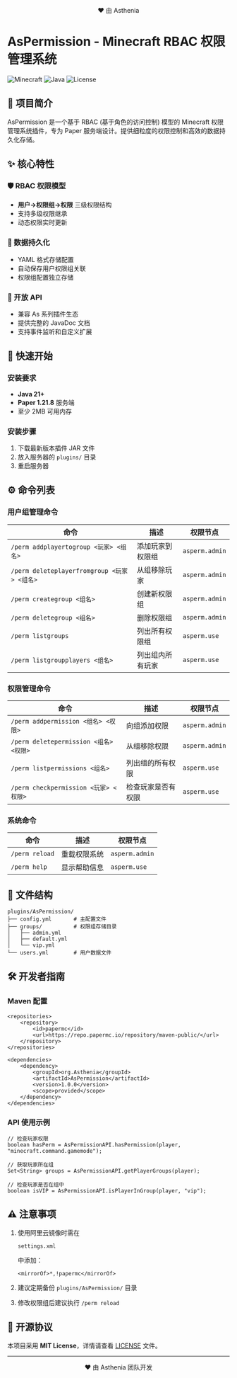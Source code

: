 <p align="center"> ❤️ 由 Asthenia  </p>

# AsPermission - Minecraft RBAC 权限管理系统

![Minecraft](https://img.shields.io/badge/Minecraft-1.21.8-green)
![Java](https://img.shields.io/badge/Java-21-blue)
![License](https://img.shields.io/badge/License-MIT-orange)

## 📖 项目简介

AsPermission 是一个基于 RBAC (基于角色的访问控制) 模型的 Minecraft 权限管理系统插件，专为 Paper 服务端设计。提供细粒度的权限控制和高效的数据持久化存储。

## ✨ 核心特性

### 🛡️ RBAC 权限模型

- **用户→权限组→权限** 三级权限结构
- 支持多级权限继承
- 动态权限实时更新

### 💾 数据持久化

- YAML 格式存储配置
- 自动保存用户权限组关联
- 权限组配置独立存储

### 🔌 开放 API

- 兼容 As 系列插件生态
- 提供完整的 JavaDoc 文档
- 支持事件监听和自定义扩展

## 🚀 快速开始

### 安装要求

- **Java 21+**
- **Paper 1.21.8** 服务端
- 至少 2MB 可用内存

### 安装步骤

1. 下载最新版本插件 JAR 文件
2. 放入服务器的 `plugins/` 目录
3. 重启服务器

## ⚙️ 命令列表

### 用户组管理命令

| 命令                                        | 描述             | 权限节点       |
| ------------------------------------------- | ---------------- | -------------- |
| `/perm addplayertogroup <玩家> <组名>`      | 添加玩家到权限组 | `asperm.admin` |
| `/perm deleteplayerfromgroup <玩家> <组名>` | 从组移除玩家     | `asperm.admin` |
| `/perm creategroup <组名>`                  | 创建新权限组     | `asperm.admin` |
| `/perm deletegroup <组名>`                  | 删除权限组       | `asperm.admin` |
| `/perm listgroups`                          | 列出所有权限组   | `asperm.use`   |
| `/perm listgroupplayers <组名>`             | 列出组内所有玩家 | `asperm.use`   |

### 权限管理命令

| 命令                                   | 描述               | 权限节点       |
| -------------------------------------- | ------------------ | -------------- |
| `/perm addpermission <组名> <权限>`    | 向组添加权限       | `asperm.admin` |
| `/perm deletepermission <组名> <权限>` | 从组移除权限       | `asperm.admin` |
| `/perm listpermissions <组名>`         | 列出组的所有权限   | `asperm.use`   |
| `/perm checkpermission <玩家> <权限>`  | 检查玩家是否有权限 | `asperm.use`   |

### 系统命令

| 命令           | 描述         | 权限节点       |
| -------------- | ------------ | -------------- |
| `/perm reload` | 重载权限系统 | `asperm.admin` |
| `/perm help`   | 显示帮助信息 | `asperm.use`   |

## 📂 文件结构

```
plugins/AsPermission/
├── config.yml       # 主配置文件
├── groups/          # 权限组存储目录
│   ├── admin.yml
│   ├── default.yml
│   └── vip.yml
└── users.yml        # 用户数据文件
```

## 🛠️ 开发者指南

### Maven 配置

```
<repositories>
    <repository>
        <id>papermc</id>
        <url>https://repo.papermc.io/repository/maven-public/</url>
    </repository>
</repositories>

<dependencies>
    <dependency>
        <groupId>org.Asthenia</groupId>
        <artifactId>AsPermission</artifactId>
        <version>1.0.0</version>
        <scope>provided</scope>
    </dependency>
</dependencies>
```

### API 使用示例

```
// 检查玩家权限
boolean hasPerm = AsPermissionAPI.hasPermission(player, "minecraft.command.gamemode");

// 获取玩家所在组
Set<String> groups = AsPermissionAPI.getPlayerGroups(player);

// 检查玩家是否在组中
boolean isVIP = AsPermissionAPI.isPlayerInGroup(player, "vip");
```

## ⚠️ 注意事项

1. 使用阿里云镜像时需在 

   ```
   settings.xml
   ```

    中添加：

   ```
   <mirrorOf>*,!papermc</mirrorOf>
   ```

2. 建议定期备份 `plugins/AsPermission/` 目录

3. 修改权限组后建议执行 `/perm reload`

## 📜 开源协议

本项目采用 **MIT License**，详情请查看 [LICENSE](https://yuanbao.tencent.com/chat/naQivTmsDa/LICENSE) 文件。

------

<p align="center"> ❤️ 由 Asthenia 团队开发</p>
